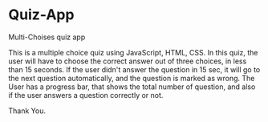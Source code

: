 # Quiz-App
 Multi-Choises quiz app

This is a multiple choice quiz using JavaScript, HTML, CSS.
In this quiz, the user will have to choose the correct answer out of three choices, in less than 15 seconds.
If the user didn't answer the question in 15 sec, it will go to the next question automatically, and the question is marked as wrong.
The User has a progress bar, that shows the total number of question, and also if the user answers a question correctly or not.

Thank You.
